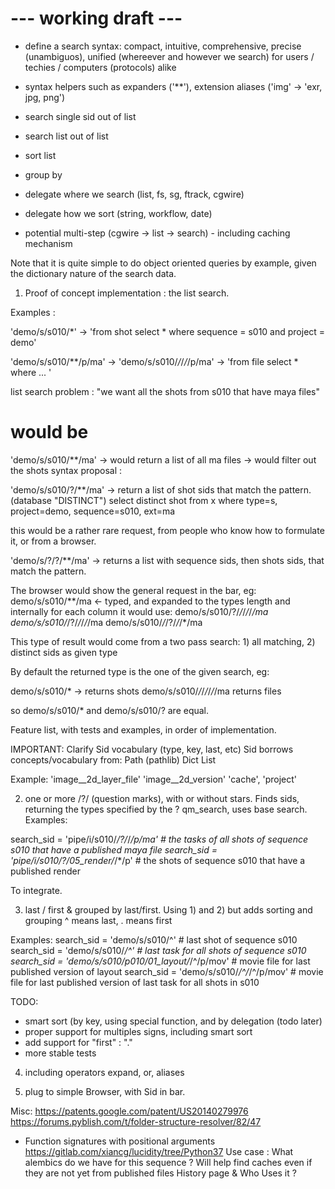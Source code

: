 
# --- working draft --- 

- define a search syntax: compact, intuitive, comprehensive, precise (unambiguos), unified (whereever and however we search) for users / techies / computers (protocols) alike

- syntax helpers such as expanders ('**'), extension aliases ('img' -> 'exr, jpg, png')

- search single sid out of list
- search list out of list
- sort list
- group by

- delegate where we search (list, fs, sg, ftrack, cgwire)
- delegate how we sort (string, workflow, date)

- potential multi-step (cgwire -> list -> search) - including caching mechanism

Note that it is quite simple to do object oriented queries by example, given the dictionary nature of the search data.

1) Proof of concept implementation : the list search.

Examples :

'demo/s/s010/*' ->
'from shot select * where sequence = s010 and project = demo'

'demo/s/s010/**/p/ma' ->  'demo/s/s010/*/*/*/*/p/ma' ->
'from file select * where ... '

list search problem :
"we want all the shots from s010 that have maya files"
# would be

'demo/s/s010/**/ma' -> would return a list of all ma files -> would filter out the shots
syntax proposal :

'demo/s/s010/?/**/ma' -> return a list of shot sids that match the pattern.
(database "DISTINCT")
select distinct shot from x where type=s, project=demo, sequence=s010, ext=ma

this would be a rather rare request, from people who know how to formulate it, or from a browser.

'demo/s/?/?/**/ma' -> returns a list with sequence sids, then shots sids, that match the pattern.

The browser would show the general request in the bar, eg:
demo/s/s010/**/ma <- typed, and expanded to the types length
and internally for each column it would use:
demo/s/s010/?/*/*/*/*/*/ma
demo/s/s010/*/?/*/*/*/*/ma
demo/s/s010/*/*/?/*/*/*/ma

This type of result would come from a two pass search: 1) all matching, 2) distinct sids as given type

By default the returned type is the one of the given search, eg:

demo/s/s010/* -> returns shots
demo/s/s010/*/*/*/*/*/*/ma returns files

so demo/s/s010/* and demo/s/s010/? are equal.


Feature list, with tests and examples, in order of implementation.


IMPORTANT:  Clarify Sid vocabulary (type, key, last, etc)
Sid borrows concepts/vocabulary from:
Path (pathlib)
Dict
List

Example:
'image__2d_layer_file'
'image__2d_version'
'cache',
'project'


2) one or more /?/ (question marks), with or without stars.
Finds sids, returning the types specified by the ?
qm_search, uses base search.
Examples:

search_sid = 'pipe/i/s010/*/?/*/*/p/ma'  # the tasks of all shots of sequence s010 that have a published maya file
search_sid = 'pipe/i/s010/?/05_render/*/*/p'  # the shots of sequence s010 that have a published render

To integrate.


3) last / first & grouped by last/first.
Using 1) and 2) but adds sorting and grouping
^ means last, . means first

Examples:
search_sid = 'demo/s/s010/^'  # last shot of sequence s010
search_sid = 'demo/s/s010/*/^'  # last task for all shots of sequence s010
search_sid = 'demo/s/s010/p010/01_layout/*/^/p/mov'  # movie file for last published version of layout
search_sid = 'demo/s/s010/*/^/*/^/p/mov'  # movie file for last published version of last task for all shots in s010

TODO:
- smart sort (by key, using special function, and by delegation (todo later)
- proper support for multiples signs, including smart sort
- add support for "first" : "."
- more stable tests


4) including operators
expand, or, aliases

5) plug to simple Browser, with Sid in bar.



Misc:
https://patents.google.com/patent/US20140279976
https://forums.pyblish.com/t/folder-structure-resolver/82/47
- Function signatures with positional arguments
https://gitlab.com/xiancg/lucidity/tree/Python37
Use case :
What alembics do we have for this sequence ?
Will help find caches even if they are not yet from published files 
History page & Who Uses it ?

